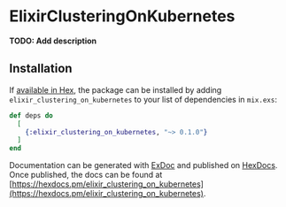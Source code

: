 # ElixirClusteringOnKubernetes

**TODO: Add description**

## Installation

If [available in Hex](https://hex.pm/docs/publish), the package can be installed
by adding `elixir_clustering_on_kubernetes` to your list of dependencies in `mix.exs`:

```elixir
def deps do
  [
    {:elixir_clustering_on_kubernetes, "~> 0.1.0"}
  ]
end
```

Documentation can be generated with [ExDoc](https://github.com/elixir-lang/ex_doc)
and published on [HexDocs](https://hexdocs.pm). Once published, the docs can
be found at [https://hexdocs.pm/elixir_clustering_on_kubernetes](https://hexdocs.pm/elixir_clustering_on_kubernetes).

